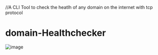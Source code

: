 ﻿
//A CLI Tool to check the heatlh of any domain on the internet with tcp protocol

# domain-Healthchecker



![image](https://github.com/ayushgupta4002/domain-Healthchecker/assets/66496371/a0793769-4500-475f-976e-4973e402b251)
